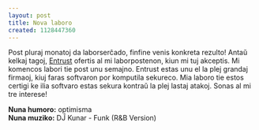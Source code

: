 ```yaml
---
layout: post
title: Nova laboro
created: 1128447360
---
```

Post pluraj monatoj da laborserĉado, finfine venis konkreta rezulto!  Antaŭ kelkaj tagoj, [Entrust](http://www.entrust.com/) ofertis al mi laborpostenon, kiun mi tuj akceptis.  Mi komencos labori tie post unu semajno.  Entrust estas unu el la plej grandaj firmaoj, kiuj faras softvaron por komputila sekureco.  Mia laboro tie estos certigi ke ilia softvaro estas sekura kontraŭ la plej lastaj atakoj.  Sonas al mi tre interese!

**Nuna humoro:** optimisma  
**Nuna muziko:** DĴ Kunar - Funk (R&B Version)
